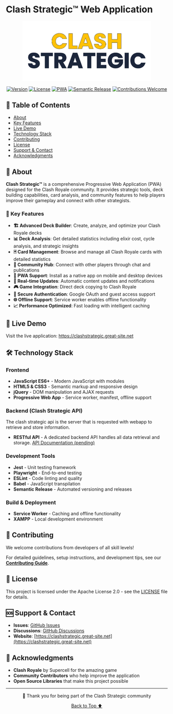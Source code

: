 # Clash Strategic™ Web Application

<div align="center">
  <img src="./static/media/styles/logo/logo_banner.webp" alt="Clash Strategic Logo" width="400">
  
  [![Version](https://img.shields.io/badge/version-1.2.1-1B263B.svg)](https://github.com/ClashStrategic/webapp/releases)
  [![License](https://img.shields.io/badge/license-Apache%202.0-36CFC9.svg)](https://github.com/ClashStrategic/webapp/blob/main/LICENSE)
  [![PWA](https://img.shields.io/badge/PWA-In%20Development-FFC107.svg)](https://web.dev/progressive-web-apps/)
  [![Semantic Release](https://img.shields.io/badge/%20%20%F0%9F%93%A6%F0%9F%9A%80-semantic--release-FF5722.svg)](https://github.com/semantic-release/semantic-release)
  [![Contributions Welcome](https://img.shields.io/badge/contributions-welcome-A8E6CF.svg)](https://github.com/ClashStrategic/webapp/blob/main/CONTRIBUTING.md)
</div>

## 📑 Table of Contents

- [About](#-about)
- [Key Features](#-key-features)
- [Live Demo](#-live-demo)
- [Technology Stack](#-technology-stack)
- [Contributing](#-contributing)
- [License](#-license)
- [Support & Contact](#-support--contact)
- [Acknowledgments](#-acknowledgments)

## 📱 About

**Clash Strategic™** is a comprehensive Progressive Web Application (PWA) designed for the Clash Royale community. It provides strategic tools, deck building capabilities, card analysis, and community features to help players improve their gameplay and connect with other strategists.

### 🌟 Key Features

- **🏗️ Advanced Deck Builder**: Create, analyze, and optimize your Clash Royale decks
- **📊 Deck Analysis**: Get detailed statistics including elixir cost, cycle analysis, and strategic insights
- **🃏 Card Management**: Browse and manage all Clash Royale cards with detailed statistics
- **👥 Community Hub**: Connect with other players through chat and publications
- **📱 PWA Support**: Install as a native app on mobile and desktop devices
- **🔄 Real-time Updates**: Automatic content updates and notifications
- **🎮 Game Integration**: Direct deck copying to Clash Royale
- **🔐 Secure Authentication**: Google OAuth and guest access support
- **🌐 Offline Support**: Service worker enables offline functionality
- **📈 Performance Optimized**: Fast loading with intelligent caching

## 🚀 Live Demo

Visit the live application: <a href="https://clashstrategic.great-site.net" target="_blank" rel="noopener noreferrer">https://clashstrategic.great-site.net</a>

## 🛠️ Technology Stack

### Frontend

- **JavaScript ES6+** - Modern JavaScript with modules
- **HTML5 & CSS3** - Semantic markup and responsive design
- **jQuery** - DOM manipulation and AJAX requests
- **Progressive Web App** - Service worker, manifest, offline support

### Backend (Clash Strategic API)

The clash strategic api is the server that is requested with webapp to retrieve and store information.

- **RESTful API** - A dedicated backend API handles all data retrieval and storage. [API Documentation (pending)](https://github.com/ClashStrategic/webapp/blob/main/API_ENDPOINTS.md)

### Development Tools

- **Jest** - Unit testing framework
- **Playwright** - End-to-end testing
- **ESLint** - Code linting and quality
- **Babel** - JavaScript transpilation
- **Semantic Release** - Automated versioning and releases

### Build & Deployment

- **Service Worker** - Caching and offline functionality
- **XAMPP** - Local development environment

## 🤝 Contributing

We welcome contributions from developers of all skill levels!

For detailed guidelines, setup instructions, and development tips, see our [**Contributing Guide**](CONTRIBUTING.md).

## 📄 License

This project is licensed under the Apache License 2.0 - see the [LICENSE](LICENSE) file for details.

## 🆘 Support & Contact

- **Issues**: [GitHub Issues](https://github.com/ClashStrategic/webapp/issues)
- **Discussions**: [GitHub Discussions](https://github.com/ClashStrategic/webapp/discussions)
- **Website**: [https://clashstrategic.great-site.net](https://clashstrategic.great-site.net)

## 🙏 Acknowledgments

- **Clash Royale** by Supercell for the amazing game
- **Community Contributors** who help improve the application
- **Open Source Libraries** that make this project possible

---

<div align="center">
  <p>💖 Thank you for being part of the Clash Strategic community</p>
  <p>
    <a href="#top">Back to Top ⬆️</a>
  </p>
</div>

